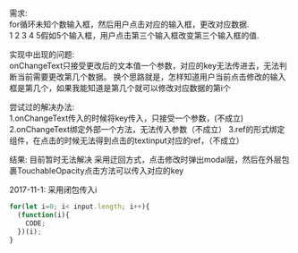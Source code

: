 需求:  
for循环未知个数输入框，然后用户点击对应的输入框，更改对应数据.  
1 2 3 4 5假如5个输入框，用户点击第三个输入框改变第三个输入框的值.

实现中出现的问题:  
onChangeText只接受更改后的文本值一个参数，对应的key无法传进去，无法判断当前需要更改第几个数据。
换个思路就是，怎样知道用户当前点击修改的输入框是第几个，如果我能知道是第几个就可以修改对应数据的第i个

尝试过的解决办法:  
1.onChangeText传入的时候将key传入，只接受一个参数，(不成立)
2.onChangeText绑定外部一个方法，无法传入参数（不成立）
3.ref的形式绑定组件，在点击的时候无法得到点击的textinput对应的ref，（不成立）

结果: 目前暂时无法解决
采用迂回方式，点击修改时弹出modal层，然后在外层包裹TouchableOpacity点击方法可以传入对应的key

2017-11-1: 采用闭包传入i
```javascript
for(let i=0; i< input.length; i++){
  (function(i){
    CODE;
  })(i);
}
```

